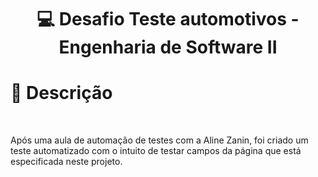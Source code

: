 <div align="center" >
  <h1 align="center">
   💻 Desafio Teste automotivos - Engenharia de Software II </h1> 
</div>
<div>
  
<h1>📝 Descrição</h1>
</br>
<p>
Após uma aula de automação de testes com a Aline Zanin, foi criado um teste automatizado com o intuito de testar campos da página que está especificada neste projeto.
</p>
